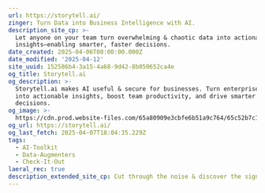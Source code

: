 ```yaml
---
url: https://storytell.ai/
zinger: Turn Data into Business Intelligence with AI.
description_site_cp: >-
  Let anyone on your team turn overwhelming & chaotic data into actionable
  insights–enabling smarter, faster decisions.
date_created: 2025-04-06T00:00:00.000Z
date_modified: '2025-04-12'
site_uuid: 152586b4-3a15-4a68-9d42-8b050652ca4e
og_title: Storytell.ai
og_description: >-
  Storytell.ai makes AI useful & secure for businesses. Turn enterprise data
  into actionable insights, boost team productivity, and drive smarter
  decisions.
og_image: >-
  https://cdn.prod.website-files.com/65a80909e3cbfe6b51a9c764/65c52b7c116e90f44fc0ea58_Open%20Graph2.jpg
og_url: https://storytell.ai/
og_last_fetch: 2025-04-07T18:04:35.229Z
tags:
  - AI-Toolkit
  - Data-Augmenters
  - Check-It-Out
laeral_rec: true
description_extended_site_cp: Cut through the noise & discover the signal in organizational data.
---
```





























